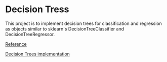 # Decision Tress

This project is to implement decision trees for classification and regression as objects similar to sklearn's DecisionTreeClassifier and DecisionTreeRegressor.

[Reference](https://github.com/parrt/msds621/blob/master/projects/dtree/dtree.md)

[Decision Trees implementation](https://github.com/hxu47/decision-tree/blob/master/dtree.py)
